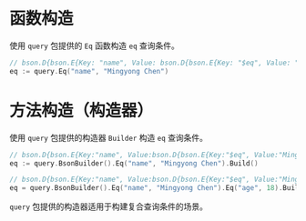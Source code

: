 # 函数构造
使用 `query` 包提供的 `Eq` 函数构造 `eq` 查询条件。
```go
// bson.D{bson.E{Key: "name", Value: bson.D{bson.E{Key: "$eq", Value: "Mingyong Chen"}}}}
eq := query.Eq("name", "Mingyong Chen")
```

# 方法构造（构造器）
使用 `query` 包提供的构造器 `Builder` 构造 `eq` 查询条件。
```go
// bson.D{bson.E{Key:"name", Value:bson.D{bson.E{Key:"$eq", Value:"Mingyong Chen"}}}}
eq := query.BsonBuilder().Eq("name", "Mingyong Chen").Build()

// bson.D{bson.E{Key:"name", Value:bson.D{bson.E{Key:"$eq", Value:"Mingyong Chen"}}}, bson.E{Key:"age", Value:bson.D{bson.E{Key:"$eq", Value:18}}}}
eq = query.BsonBuilder().Eq("name", "Mingyong Chen").Eq("age", 18).Build()
```
`query` 包提供的构造器适用于构建复合查询条件的场景。